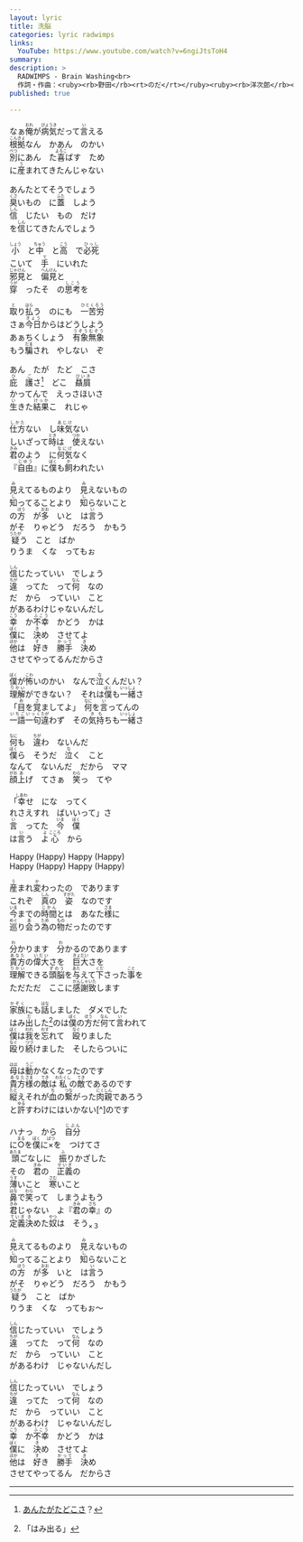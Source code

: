 ```yaml
---
layout: lyric
title: 洗脳
categories: lyric radwimps
links:
  YouTube: https://www.youtube.com/watch?v=6ngiJtsToH4
summary: 
description: >
  RADWIMPS - Brain Washing<br>
  作詞・作曲：<ruby><rb>野田</rb><rt>のだ</rt></ruby><ruby><rb>洋次郎</rb><rt>ようじろう</rt></ruby><br>
published: true

---
```


なぁ<ruby><rb>俺</rb><rt>おれ</rt></ruby>が<ruby><rb>病気</rb><rt>びょうき</rt></ruby>だって<ruby><rb>言</rb><rt>い</rt></ruby>える<br><ruby><rb>根拠</rb><rt>こんきょ</rt></ruby>なん　かあん　のかい<br><ruby><rb>別</rb><rt>べつ</rt></ruby>にあん　た<ruby><rb>喜</rb><rt>よろこ</rt></ruby>ばす　ため<br>に<ruby><rb>産</rb><rt>う</rt></ruby>まれてきたんじゃない<br>

あんたとてそうでしょう<br><ruby><rb>臭</rb><rt>くさ</rt></ruby>いもの　に<ruby><rb>蓋</rb><rt>ふた</rt></ruby>　しよう<br><ruby><rb>信</rb><rt>しん</rt></ruby>　じたい　もの　だけ<br>を<ruby><rb>信</rb><rt>しん</rt></ruby>じてきたんでしょう<br>

<ruby><rb>小</rb><rt>しょう</rt></ruby>　と<ruby><rb>中</rb><rt>ちゅう</rt></ruby>　と<ruby><rb>高</rb><rt>こう</rt></ruby>　で<ruby><rb>必死</rb><rt>ひっし</rt></ruby><br>こいて　<ruby><rb>手</rb><rt>て</rt></ruby>　にいれた<br><ruby><rb>邪見</rb><rt>じゃけん</rt></ruby>と　<ruby><rb>偏見</rb><rt>へんけん</rt></ruby>と<br><ruby><rb>穿</rb><rt>うが</rt></ruby>　ったそ　の<ruby><rb>思考</rb><rt>しこう</rt></ruby>を<br>

<ruby><rb>取</rb><rt>と</rt></ruby>り<ruby><rb>払</rb><rt>はら</rt></ruby>う　のにも　<ruby><rb>一苦労</rb><rt>ひとくろう</rt></ruby><br>さぁ<ruby><rb>今日</rb><rt>きょう</rt></ruby>からはどうしよう<br>あぁちくしょう　<ruby><rb>有象無象</rb><rt>うぞうむぞう</rt></ruby><br>もう<ruby><rb>騙</rb><rt>だま</rt></ruby>され　やしない　ぞ<br>

あん　たが　たど　こさ<br><ruby><rb>庇　護</rb><rt>ひ　ご</rt></ruby>さ[^higotemari]　どこ　<ruby><rb>贔屓</rb><rt>びいき</rt></ruby><br>かってんで　えっさほいさ<br><ruby><rb>生</rb><rt>い</rt></ruby>きた<ruby><rb>結果</rb><rt>けっか</rt></ruby>こ　れじゃ<br>

<ruby><rb>仕方</rb><rt>しかた</rt></ruby>ない　し<ruby><rb>味気</rb><rt>あじけ</rt></ruby>ない<br>しいざって<ruby><rb>時</rb><rt>とき</rt></ruby>は　<ruby><rb>使</rb><rt>つか</rt></ruby>えない<br><ruby><rb>君</rb><rt>きみ</rt></ruby>のよう　に<ruby><rb>何気</rb><rt>なにげ</rt></ruby>なく<br>『<ruby><rb>自由</rb><rt>じゆう</rt></ruby>』に<ruby><rb>僕</rb><rt>ぼく</rt></ruby>も<ruby><rb>飼</rb><rt>か</rt></ruby>われたい<br>

<ruby><rb>見</rb><rt>み</rt></ruby>えてるものより　<ruby><rb>見</rb><rt>み</rt></ruby>えないもの<br><ruby><rb>知</rb><rt>し</rt></ruby>ってることより　<ruby><rb>知</rb><rt>し</rt></ruby>らないこと<br>の<ruby><rb>方</rb><rt>ほう</rt></ruby>　が<ruby><rb>多</rb><rt>おお</rt></ruby>　いと　は<ruby><rb>言</rb><rt>い</rt></ruby>う<br>がそ　りゃどう　だろう　かもう<br><ruby><rb>疑</rb><rt>うたが</rt></ruby>う　こと　ばか<br>りうま　くな　ってもぉ<br>

<ruby><rb>信</rb><rt>しん</rt></ruby>じたっていい　でしょう<br><ruby><rb>違</rb><rt>ちが</rt></ruby>　ってた　って<ruby><rb>何</rb><rt>なん</rt></ruby>　なの<br>だ　から　っていい　こと<br>があるわけじゃないんだし<br><ruby><rb>幸</rb><rt>こう</rt></ruby>　か<ruby><rb>不幸</rb><rt>ふこう</rt></ruby>　かどう　かは<br><ruby><rb>僕</rb><rt>ぼく</rt></ruby>に　<ruby><rb>決</rb><rt>き</rt></ruby>め　させてよ<br><ruby><rb>他</rb><rt>ほか</rt></ruby>は　<ruby><rb>好</rb><rt>す</rt></ruby>き　<ruby><rb>勝手</rb><rt>かって</rt></ruby>　<ruby><rb>決</rb><rt>き</rt></ruby>め<br>させてやってるんだからさ<br>

<ruby><rb>僕</rb><rt>ぼく</rt></ruby>が<ruby><rb>怖</rb><rt>こわ</rt></ruby>いのかい　なんで<ruby><rb>泣</rb><rt>な</rt></ruby>くんだい？<br><ruby><rb>理解</rb><rt>りかい</rt></ruby>ができない？　それは<ruby><rb>僕</rb><rt>ぼく</rt></ruby>も<ruby><rb>一緒</rb><rt>いっしょ</rt></ruby>さ<br>「<ruby><rb>目</rb><rt>め</rt></ruby>を<ruby><rb>覚</rb><rt>さ</rt></ruby>ましてよ」　<ruby><rb>何</rb><rt>なに</rt></ruby>を<ruby><rb>言</rb><rt>い</rt></ruby>ってんの<br><ruby><rb>一語一句</rb><rt>いちごいっく</rt></ruby><ruby><rb>違</rb><rt>たが</rt></ruby>わず　その<ruby><rb>気持</rb><rt>きも</rt></ruby>ちも<ruby><rb>一緒</rb><rt>いっしょ</rt></ruby>さ<br>

<ruby><rb>何</rb><rt>なに</rt></ruby>も　<ruby><rb>違</rb><rt>ちが</rt></ruby>わ　ないんだ<br><ruby><rb>僕</rb><rt>ぼく</rt></ruby>ら　そうだ　<ruby><rb>泣</rb><rt>な</rt></ruby>く　こと<br>なんて　ないんだ　だから　ママ<br><ruby><rb>顔</rb><rt>がお</rt></ruby><ruby><rb>上</rb><rt>あ</rt></ruby>げ　てさぁ　<ruby><rb>笑</rb><rt>わら</rt></ruby>っ　てや<br>

「<ruby><rb>幸</rb><rt>しあわ</rt></ruby>せ　にな　ってく<br>れさえすれ　ばいいって」さ<br><ruby><rb>言</rb><rt>い</rt></ruby>　ってた　<ruby><rb>今</rb><rt>いま</rt></ruby>　<ruby><rb>僕</rb><rt>ぼく</rt></ruby><br>は<ruby><rb>言</rb><rt>い</rt></ruby>う　<ruby><rb>よ</rb><rt>よ</rt></ruby><ruby><rb>心</rb><rt>こころ</rt></ruby>　から<br>

Happy (Happy) Happy (Happy)<br>Happy (Happy) Happy (Happy)<br>

<ruby><rb>産</rb><rt>う</rt></ruby>まれ<ruby><rb>変</rb><rt>か</rt></ruby>わったの　であります<br>これぞ　<ruby><rb>真</rb><rt>しん</rt></ruby>の　<ruby><rb>姿</rb><rt>すがた</rt></ruby>　なのです<br><ruby><rb>今</rb><rt>いま</rt></ruby>までの<ruby><rb>時間</rb><rt>じかん</rt></ruby>とは　あなた<ruby><rb>様</rb><rt>さま</rt></ruby>に<br><ruby><rb>巡</rb><rt>めぐ</rt></ruby>り<ruby><rb>会</rb><rt>あ</rt></ruby>う<ruby><rb>為</rb><rt>ため</rt></ruby>の<ruby><rb>物</rb><rt>もの</rt></ruby>だったのです<br>

<ruby><rb>分</rb><rt>わ</rt></ruby>かります　<ruby><rb>分</rb><rt>わ</rt></ruby>かるのであります<br><ruby><rb>貴方</rb><rt>あなた</rt></ruby>の<ruby><rb>偉大</rb><rt>いだい</rt></ruby>さを　<ruby><rb>巨大</rb><rt>きょだい</rt></ruby>さを<br><ruby><rb>理解</rb><rt>りかい</rt></ruby>できる<ruby><rb>頭脳</rb><rt>ずのう</rt></ruby>を<ruby><rb>与</rb><rt>あた</rt></ruby>えて<ruby><rb>下</rb><rt>くだ</rt></ruby>さった<ruby><rb>事</rb><rt>こと</rt></ruby>を<br>ただただ　ここに<ruby><rb>感謝</rb><rt>かんしゃ</rt></ruby><ruby><rb>致</rb><rt>いた</rt></ruby>します<br>

<ruby><rb>家族</rb><rt>かぞく</rt></ruby>にも<ruby><rb>話</rb><rt>はな</rt></ruby>しました　ダメでした<br>はみ<ruby><rb>出</rb><rt>だ</rt></ruby>した[^hamideru]のは<ruby><rb>僕</rb><rt>ぼく</rt></ruby>の<ruby><rb>方</rb><rt>ほう</rt></ruby>だ<ruby><rb>何</rb><rt>なん</rt></ruby>て<ruby><rb>言</rb><rt>い</rt></ruby>われて<br><ruby><rb>僕</rb><rt>ぼく</rt></ruby>は<ruby><rb>我</rb><rt>われ</rt></ruby>を<ruby><rb>忘</rb><rt>わす</rt></ruby>れて　<ruby><rb>殴</rb><rt>なぐ</rt></ruby>りました<br><ruby><rb>殴</rb><rt>なぐ</rt></ruby>り<ruby><rb>続</rb><rt>つづ</rt></ruby>けました　そしたらついに

<ruby><rb>母</rb><rt>はは</rt></ruby>は<ruby><rb>動</rb><rt>うご</rt></ruby>かなくなったのです<br><ruby><rb>貴方</rb><rt>あなた</rt><rb>様</rb><rt>さま</rt></ruby>の<ruby><rb>敵</rb><rt>てき</rt></ruby>は<ruby><rb>私</rb><rt>わたくし</rt></ruby>の<ruby><rb>敵</rb><rt>てき</rt></ruby>であるのです<br><ruby><rb>縦</rb><rt>たと</rt></ruby>えそれが<ruby><rb>血</rb><rt>ち</rt></ruby>の<ruby><rb>繋</rb><rt>つな</rt></ruby>がった<ruby><rb>肉親</rb><rt>にくしん</rt></ruby>であろう<br>と<ruby><rb>許</rb><rt>ゆる</rt></ruby>すわけにはいかない[^]のです<br>

ハナっ　から　<ruby><rb>自分</rb><rt>じぶん</rt></ruby><br>に<ruby><rb>○</rb><rt>まる</rt></ruby>を<ruby><rb>僕</rb><rt>ぼく</rt></ruby>に<ruby><rb>×</rb><rt>ばつ</rt></ruby>を　つけてさ<br><ruby><rb>頭</rb><rt>あたま</rt></ruby>ごなしに　<ruby><rb>振</rb><rt>ふ</rt></ruby>りかざした<br>その　<ruby><rb>君</rb><rt>きみ</rt></ruby>の　<ruby><rb>正義</rb><rt>せいぎ</rt></ruby>の<br><ruby><rb>薄</rb><rt>うす</rt></ruby>いこと　<ruby><rb>寒</rb><rt>さむ</rt></ruby>いこと<br><ruby><rb>鼻</rb><rt>はな</rt></ruby>で<ruby><rb>笑</rb><rt>わら</rt></ruby>って　しまうよもう<br><ruby><rb>君</rb><rt>きみ</rt></ruby>じゃない　よ『<ruby><rb>君</rb><rt>きみ</rt></ruby>の<ruby><rb>幸</rb><rt>さち</rt></ruby>』の<br><ruby><rb>定義</rb><rt>ていぎ</rt></ruby><ruby><rb>決</rb><rt>き</rt></ruby>めた<ruby><rb>奴</rb><rt>やつ</rt></ruby>は　そう<sub>×３</sub><br>

<ruby><rb>見</rb><rt>み</rt></ruby>えてるものより　<ruby><rb>見</rb><rt>み</rt></ruby>えないもの<br><ruby><rb>知</rb><rt>し</rt></ruby>ってることより　<ruby><rb>知</rb><rt>し</rt></ruby>らないこと<br>の<ruby><rb>方</rb><rt>ほう</rt></ruby>　が<ruby><rb>多</rb><rt>おお</rt></ruby>　いと　は<ruby><rb>言</rb><rt>い</rt></ruby>う<br>がそ　りゃどう　だろう　かもう<br><ruby><rb>疑</rb><rt>うたが</rt></ruby>う　こと　ばか<br>りうま　くな　ってもぉ～<br>

<ruby><rb>信</rb><rt>しん</rt></ruby>じたっていい　でしょう<br><ruby><rb>違</rb><rt>ちが</rt></ruby>　ってた　って<ruby><rb>何</rb><rt>なん</rt></ruby>　なの<br>だ　から　っていい　こと<br>があるわけ　じゃないんだし<br>

<ruby><rb>信</rb><rt>しん</rt></ruby>じたっていい　でしょう<br><ruby><rb>違</rb><rt>ちが</rt></ruby>　ってた　って<ruby><rb>何</rb><rt>なん</rt></ruby>　なの<br>だ　から　っていい　こと<br>があるわけ　じゃないんだし<br><ruby><rb>幸</rb><rt>こう</rt></ruby>　か<ruby><rb>不幸</rb><rt>ふこう</rt></ruby>　かどう　かは<br><ruby><rb>僕</rb><rt>ぼく</rt></ruby>に　<ruby><rb>決</rb><rt>き</rt></ruby>め　させてよ<br><ruby><rb>他</rb><rt>ほか</rt></ruby>は　<ruby><rb>好</rb><rt>す</rt></ruby>き　<ruby><rb>勝手</rb><rt>かって</rt></ruby>　<ruby><rb>決</rb><rt>き</rt></ruby>め<br>させてやってるん　だからさ<br>

---
[^higotemari]: [あんたがたどこさ](https://ja.wikipedia.org/wiki/あんたがたどこさ)？
[^hamideru]: 「はみ出る」